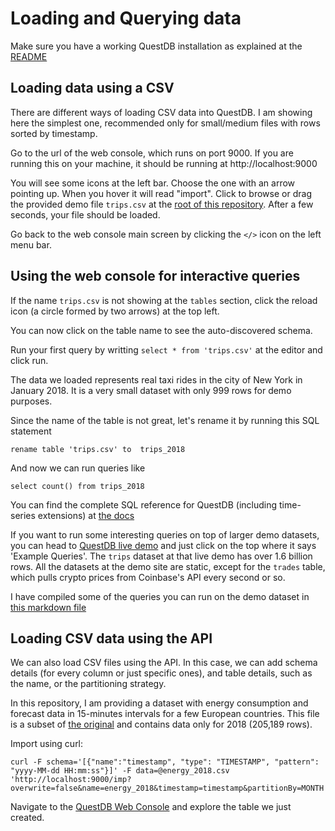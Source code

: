 # Loading and Querying data

Make sure you have a working QuestDB installation as explained at the [README](./README.md)

## Loading data using a CSV

There are different ways of loading CSV data into QuestDB. I am showing here the simplest one, recommended only for small/medium files with rows sorted by timestamp.

Go to the url of the web console, which runs on port 9000. If you are running this on your machine, it should be running at http://localhost:9000

You will see some icons at the left bar. Choose the one with an arrow pointing up. When you hover it will read "import". Click to browse or drag the provided demo file `trips.csv` at the [root of this repository](./trips.csv). After a few seconds, your file should be loaded.

Go back to the web console main screen by clicking the `</>` icon on the left menu bar.


## Using the web console for interactive queries

If the name `trips.csv` is not showing at the `tables` section, click the reload icon (a circle formed by two arrows) at the top left.

You can now click on the table name to see the auto-discovered schema.

Run your first query by writting `select * from 'trips.csv'` at the editor and click run.

The data we loaded represents real taxi rides in the city of New York in January 2018. It is a very small dataset with only 999 rows for demo purposes.

Since the name of the table is not great, let's rename it by running this SQL statement

`rename table 'trips.csv' to  trips_2018`

And now we can run queries like

`select count() from trips_2018`

You can find the complete SQL reference for QuestDB (including time-series extensions) at [the docs](https://questdb.io/docs/concept/sql-execution-order/)

If you want to run some interesting queries on top of larger demo datasets, you can head to [QuestDB live demo](https://demo.questdb.io/) and just click on the top where it says 'Example Queries'. The `trips` dataset at that live demo has over 1.6 billion rows. All the datasets at the demo site are static, except for the `trades` table, which pulls crypto prices from Coinbase's API every second or so.

I have compiled some of the queries you can run on the demo dataset in [this markdown file](./demo_queries.md)

## Loading CSV data using the API

We can also load CSV files using the API. In this case, we can add schema details (for every column or just specific ones),
and table details, such as the name, or the partitioning strategy.

In this repository, I am providing a dataset with energy consumption and forecast data in 15-minutes intervals for a few
European countries. This file is a subset of [the original](https://data.open-power-system-data.org/time_series/2020-10-06)
and contains data only for 2018 (205,189 rows).

Import using curl:

```
curl -F schema='[{"name":"timestamp", "type": "TIMESTAMP", "pattern": "yyyy-MM-dd HH:mm:ss"}]' -F data=@energy_2018.csv 'http://localhost:9000/imp?overwrite=false&name=energy_2018&timestamp=timestamp&partitionBy=MONTH'
```

Navigate to the [QuestDB Web Console](http://localhost:9000) and explore the table we just created.



